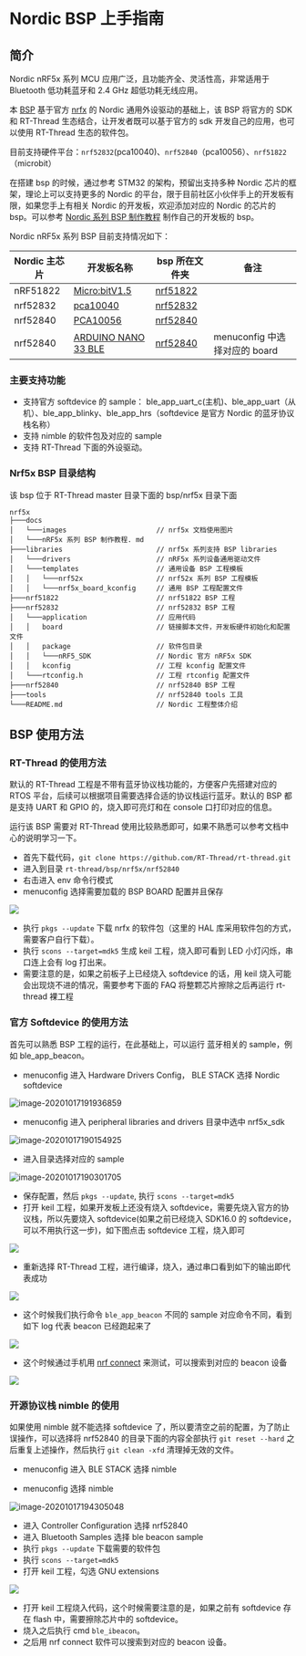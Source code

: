 # Nordic BSP 上手指南

##  简介

Nordic nRF5x 系列 MCU 应用广泛，且功能齐全、灵活性高，非常适用于 Bluetooth 低功耗蓝牙和 2.4 GHz 超低功耗无线应用。

本 [BSP](https://github.com/RT-Thread/rt-thread/tree/master/bsp/nrf5x) 基于官方 [nrfx](https://github.com/NordicSemiconductor/nrfx) 的 Nordic 通用外设驱动的基础上，该 BSP 将官方的 SDK 和 RT-Thread 生态结合，让开发者既可以基于官方的 sdk 开发自己的应用，也可以使用 RT-Thread 生态的软件包。

目前支持硬件平台：`nrf52832`(pca10040)、`nrf52840`（pca10056）、`nrf51822`（microbit）

在搭建 bsp 的时候，通过参考 STM32 的架构，预留出支持多种 Nordic 芯片的框架，理论上可以支持更多的 Nordic 的平台，限于目前社区小伙伴手上的开发板有限，如果您手上有相关 Nordic 的开发板，欢迎添加对应的 Nordic 的芯片的 bsp。可以参考 [Nordic 系列 BSP 制作教程](https://github.com/RT-Thread/rt-thread/blob/master/bsp/nrf5x/docs/nRF5x%E7%B3%BB%E5%88%97BSP%E5%88%B6%E4%BD%9C%E6%95%99%E7%A8%8B.md) 制作自己的开发板的 bsp。

Nordic nRF5x 系列 BSP 目前支持情况如下：

| Nordic 主芯片 | 开发板名称                                                   | bsp 所在文件夹                                                | 备注                        |
| ------------ | ------------------------------------------------------------ | ------------------------------------------------------------ | --------------------------- |
| nRF51822     | [Micro:bitV1.5](https://tech.microbit.org/hardware/1-5-revision/) | [nrf51822](https://github.com/RT-Thread/rt-thread/tree/master/bsp/nrf5x/nrf51822) |                             |
| nrf52832     | [pca10040](https://www.nordicsemi.com/Products/Development-hardware/nRF52-DK) | [nrf52832](https://github.com/RT-Thread/rt-thread/tree/master/bsp/nrf5x/nrf52832) |                             |
| nrf52840     | [PCA10056](https://www.nordicsemi.com/Software-and-tools/Development-Kits/nRF52840-DK) | [nrf52840](https://github.com/RT-Thread/rt-thread/tree/master/bsp/nrf5x/nrf52840) |                             |
| nrf52840     | [ARDUINO NANO 33 BLE](https://store-usa.arduino.cc/products/arduino-nano-33-ble-sense-with-headers) | [nrf52840](https://github.com/RT-Thread/rt-thread/tree/master/bsp/nrf5x/nrf52840) | menuconfig 中选择对应的 board |

### 主要支持功能

- 支持官方 softdevice 的 sample： ble_app_uart_c(主机)、ble_app_uart（从机）、ble_app_blinky、ble_app_hrs（softdevice 是官方 Nordic 的蓝牙协议栈名称）
- 支持 nimble 的软件包及对应的 sample
- 支持 RT-Thread 下面的外设驱动。

### Nrf5x BSP 目录结构

该 bsp 位于 RT-Thread  master 目录下面的 bsp/nrf5x 目录下面

```
nrf5x
├───docs
│   └───images                      // nrf5x 文档使用图片
│   └───nRF5x 系列 BSP 制作教程. md
├───libraries                       // nrf5x 系列支持 BSP libraries
│   └───drivers                     // nRF5x 系列设备通用驱动文件
│   └───templates                   // 通用设备 BSP 工程模板
│   │   └───nrf52x                  // nrf52x 系列 BSP 工程模板
│   │   └───nrf5x_board_kconfig     // 通用 BSP 工程配置文件
├───nrf51822                        // nrf51822 BSP 工程
├───nrf52832                        // nrf52832 BSP 工程
│   └───application                 // 应用代码
│   │   board                       // 链接脚本文件，开发板硬件初始化和配置文件
│   │   package                     // 软件包目录
│   │   └───nRF5_SDK                // Nordic 官方 nRF5x SDK
│   │   kconfig                     // 工程 kconfig 配置文件
│   └───rtconfig.h                  // 工程 rtconfig 配置文件
├───nrf52840                        // nrf52840 BSP 工程
├───tools                           // nrf52840 tools 工具
└───README.md                       // Nordic 工程整体介绍
```

##  BSP 使用方法

### RT-Thread 的使用方法

默认的 RT-Thread 工程是不带有蓝牙协议栈功能的，方便客户先搭建对应的 RTOS 平台，后续可以根据项目需要选择合适的协议栈运行蓝牙。默认的 BSP 都是支持 UART 和 GPIO 的，烧入即可亮灯和在 console 口打印对应的信息。

运行该 BSP 需要对 RT-Thread 使用比较熟悉即可，如果不熟悉可以参考文档中心的说明学习一下。

- 首先下载代码，`git clone https://github.com/RT-Thread/rt-thread.git`
- 进入到目录 `rt-thread/bsp/nrf5x/nrf52840`
- 右击进入 env 命令行模式
- menuconfig 选择需要加载的 BSP BOARD 配置并且保存

![](images/NRFX_BSP.png)

- 执行 `pkgs --update` 下载 nrfx 的软件包（这里的 HAL 库采用软件包的方式，需要客户自行下载）。
- 执行 `scons --target=mdk5`  生成 keil 工程，烧入即可看到 LED 小灯闪烁，串口连上会有 log 打出来。
- 需要注意的是，如果之前板子上已经烧入 softdevice 的话，用 keil 烧入可能会出现烧不进的情况，需要参考下面的 FAQ 将整颗芯片擦除之后再运行 rt-thread 裸工程

### 官方 Softdevice 的使用方法

首先可以熟悉 BSP 工程的运行，在此基础上，可以运行 蓝牙相关的 sample，例如 ble_app_beacon。

- menuconfig 进入 Hardware Drivers Config， BLE STACK 选择 Nordic softdevice

![image-20201017191936859](images/NRFX_BSP_2.png)

- menuconfig 进入 peripheral libraries and drivers 目录中选中 nrf5x_sdk

![image-20201017190154925](images/softdevice_menuconfig.png)

- 进入目录选择对应的 sample

![image-20201017190301705](images/softdevice_2.png)

- 保存配置，然后 `pkgs --update`, 执行 `scons --target=mdk5`
- 打开 keil 工程，如果开发板上还没有烧入 softdevice，需要先烧入官方的协议栈，所以先要烧入 softdevice(如果之前已经烧入 SDK16.0 的 softdevice，可以不用执行这一步)，如下图点击 softdevice 工程，烧入即可

![](images/update.png)

- 重新选择 RT-Thread 工程，进行编译，烧入，通过串口看到如下的输出即代表成功

![](images/console.png)

- 这个时候我们执行命令 `ble_app_beacon` 不同的 sample 对应命令不同，看到如下 log 代表 beacon 已经跑起来了

![](images/sample.png)

- 这个时候通过手机用 [nrf connect](https://play.google.com/store/apps/details?id=no.nordicsemi.android.mcp) 来测试，可以搜索到对应的 beacon 设备

![](images/nrf_connect.jpg)

### 开源协议栈 nimble 的使用

如果使用 nimble 就不能选择 softdevice 了，所以要清空之前的配置，为了防止误操作，可以选择将 nrf52840 的目录下面的内容全部执行 `git reset --hard`  之后重复上述操作，然后执行 `git clean -xfd` 清理掉无效的文件。

- menuconfig 进入 BLE STACK 选择 nimble

- menuconfig 选择 nimble

![image-20201017194305048](images/nimble.png)

- 进入 Controller Configuration 选择 nrf52840
- 进入 Bluetooth Samples 选择 ble beacon sample
- 执行 `pkgs --update` 下载需要的软件包
- 执行 `scons --target=mdk5`
- 打开 keil 工程，勾选 GNU extensions

![](images/nimble_gnu.jpg)

- 打开 keil 工程烧入代码，这个时候需要注意的是，如果之前有 softdevice 存在 flash 中，需要擦除芯片中的 softdevice。
- 烧入之后执行 cmd `ble_ibeacon`。
- 之后用 nrf connect 软件可以搜索到对应的 beacon 设备。


